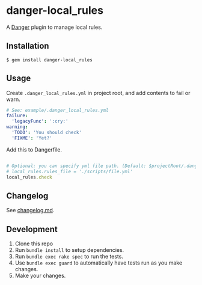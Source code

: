 # danger-local_rules

A [Danger](http://danger.systems) plugin to manage local rules.

## Installation

    $ gem install danger-local_rules

## Usage
Create `.danger_local_rules.yml` in project root, and add contents to fail or warn.

```yml
# See: example/.danger_local_rules.yml
failure:
  'legacyFunc': ':cry:'
warning:
  'TODO': 'You should check'
  'FIXME': 'Yet?'
```

Add this to Dangerfile.

```ruby

# Optional: you can specify yml file path. (Default: $projectRoot/.danger_local_rules)
# local_rules.rules_file = './scripts/file.yml'
local_rules.check
```

## Changelog

See [changelog.md](./changelog.md).


## Development

1. Clone this repo
2. Run `bundle install` to setup dependencies.
3. Run `bundle exec rake spec` to run the tests.
4. Use `bundle exec guard` to automatically have tests run as you make changes.
5. Make your changes.
